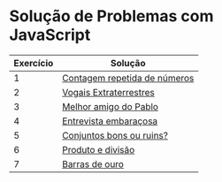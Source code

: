 # Solução de Problemas com JavaScript

| Exercício | Solução                          |
| --------- | -------------------------------- |
| 1         | [Contagem repetida de números](https://github.com/JefersonMelo/07-DIO/blob/master/05-JavaScript-Game-Developer/12-Solucao-de-Problemas-com-JavaScript/01-Contagem-repetida-de-numeros/script.js) |
| 2         | [Vogais Extraterrestres](https://github.com/JefersonMelo/07-DIO/blob/master/05-JavaScript-Game-Developer/12-Solucao-de-Problemas-com-JavaScript/02-Vogais-Extraterrestres/script.js)       |
| 3         | [Melhor amigo do Pablo](https://github.com/JefersonMelo/07-DIO/blob/master/05-JavaScript-Game-Developer/12-Solucao-de-Problemas-com-JavaScript/03-Melhor-amigo-do-Pablo/script.js)        |
| 4         | [Entrevista embaraçosa](https://github.com/JefersonMelo/07-DIO/blob/master/05-JavaScript-Game-Developer/12-Solucao-de-Problemas-com-JavaScript/04-Entrevista-embaracosa/script.js)        |
| 5         | [Conjuntos bons ou ruins?](https://github.com/JefersonMelo/07-DIO/blob/master/05-JavaScript-Game-Developer/12-Solucao-de-Problemas-com-JavaScript/05-Conjuntos-bons-ou-ruins/script.js)     |
| 6         | [Produto e divisão](https://github.com/JefersonMelo/07-DIO/blob/master/05-JavaScript-Game-Developer/12-Solucao-de-Problemas-com-JavaScript/06-Produto-e-divisao/script.js)            |
| 7         | [Barras de ouro](https://github.com/JefersonMelo/07-DIO/blob/master/05-JavaScript-Game-Developer/12-Solucao-de-Problemas-com-JavaScript/07-Barras-de-ouro/script.js)               |

